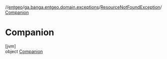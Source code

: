 //[entgeo](../../../../index.md)/[ga.banga.entgeo.domain.exceptions](../../index.md)/[ResourceNotFoundException](../index.md)/[Companion](index.md)

# Companion

[jvm]\
object [Companion](index.md)
